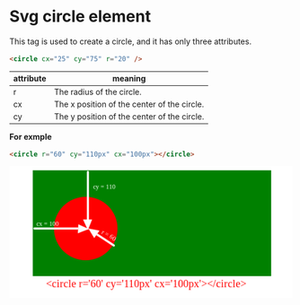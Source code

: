 

# **Svg circle element**

This tag is used to create a circle, and it has only three attributes.

```html
<circle cx="25" cy="75" r="20" />
```

| attribute | meaning                                     |
| --------- | ------------------------------------------- |
| r         | The radius of the circle.                   |
| cx        | The x position of the center of the circle. |
| cy        | The y position of the center of the circle. |

**For exmple**

```html
<circle r="60" cy="110px" cx="100px"></circle>
```

![circle](./img/circle.png)
